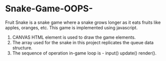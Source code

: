 # Snake-Game-OOPS-
Fruit Snake is a snake game where a snake grows longer as it eats fruits like apples, oranges, etc. This game is implemented using javascript.

1) CANVAS HTML element is used to draw the game elements.
2) The array used for the snake in this project replicates the queue data structure.
3) The sequence of operation in-game loop is - input() update() render().
